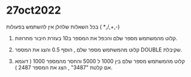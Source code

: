 # 27oct2022

בכל השאלות שלהלן אין להשתמש בפעולות ( *,/,+,-)
1. קלוט מהמשתמש מספר שלם והכפל את המספר ב10 בעזרת חיבור מחרוזות.

3. קלוט מהמשתמש מספר שלם , הוסף 0.5  והצג את המספר  DOUBLE שקיבלת.
4. קלוט מהמשתמש מספר שלם בין 1000 ל 5000 והחסר מהמספר 1000  ( דוגמא אם קלטת "3487" , הצג את המספר  2487 ).

